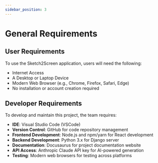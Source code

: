 ```yaml
---
sidebar_position: 3
---
```


# General Requirements

## User Requirements

To use the Sketch2Screen application, users will need the following:

* Internet Access
* A Desktop or Laptop Device
* Modern Web Browser (e.g., Chrome, Firefox, Safari, Edge)
* No installation or account creation required

## Developer Requirements

To develop and maintain this project, the team requires:

* **IDE**: Visual Studio Code (VSCode)
* **Version Control**: GitHub for code repository management
* **Frontend Development**: Node.js and npm/yarn for React development
* **Backend Development**: Python 3.x for Django server
* **Documentation**: Docusaurus for project documentation website
* **API Access**: Anthropic Claude API key for AI-powered generation
* **Testing**: Modern web browsers for testing across platforms
